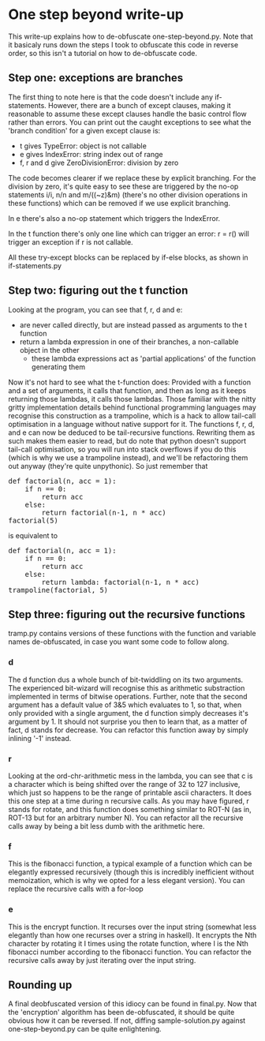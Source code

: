 # One step beyond write-up

This write-up explains how to de-obfuscate one-step-beyond.py. Note that it basicaly runs down the steps I took to obfuscate this code in reverse order, so this isn't a tutorial on how to de-obfuscate code. 

## Step one: exceptions are branches

The first thing to note here is that the code doesn't include any if-statements. However, there are a bunch of except clauses, making it reasonable to assume these except clauses handle the basic control flow rather than errors. You can print out the caught exceptions to see what the 'branch condition' for a given except clause is:

- t gives TypeError: object is not callable
- e gives IndexError: string index out of range
- f, r and d give ZeroDivisionError: division by zero

The code becomes clearer if we replace these by explicit branching. For the division by zero, it's quite easy to see these are triggered by the no-op statements i/i, n/n and m/((~z)&m) (there's no other division operations in these functions) which can be removed if we use explicit branching. 

In e there's also a no-op statement which triggers the IndexError. 

In the t function there's only one line which can trigger an error: r = r() will trigger an exception if r is not callable.

All these try-except blocks can be replaced by if-else blocks, as shown in if-statements.py

## Step two: figuring out the t function

Looking at the program, you can see that f, r, d and e:

- are never called directly, but are instead passed as arguments to the t function
- return a lambda expression in one of their branches, a non-callable object in the other
  - these lambda expressions act as 'partial applications' of the function generating them
  
Now it's not hard to see what the t-function does: Provided with a function and a set of arguments, it calls that function, and then as long as it keeps returning those lambdas, it calls those lambdas. Those familiar with the nitty gritty implementation details behind functional programming languages may recognise this construction as a trampoline, which is a hack to allow tail-call optimisation in a language without native support for it. The functions f, r, d, and e can now be deduced to be tail-recursive functions. Rewriting them as such makes them easier to read, but do note that python doesn't support tail-call optimisation, so you will run into stack overflows if you do this (which is why we use a trampoline instead), and we'll be refactoring them out anyway (they're quite unpythonic). So just remember that

<pre>def factorial(n, acc = 1):
    if n == 0:
        return acc
    else:
        return factorial(n-1, n * acc)
factorial(5)</pre>
 
is equivalent to

<pre>def factorial(n, acc = 1):
    if n == 0:
        return acc
    else:
        return lambda: factorial(n-1, n * acc)
trampoline(factorial, 5)</pre>

## Step three: figuring out the recursive functions

tramp.py contains versions of these functions with the function and variable names de-obfuscated, in case you want some code to follow along.

### d

The d function dus a whole bunch of bit-twiddling on its two arguments. The experienced bit-wizard will recognise this as arithmetic substraction implemented in terms of bitwise operations. Further, note that the second argument has a default value of 3&5 which evaluates to 1, so that, when only provided with a single argument, the d function simply decreases it's argument by 1. It should not surprise you then to learn that, as a matter of fact, d stands for decrease. You can refactor this function away by simply inlining '-1' instead.

### r

Looking at the ord-chr-arithmetic mess in the lambda, you can see that c is a character which is being shifted over the range of 32 to 127 inclusive, which just so happens to be the range of printable ascii characters. It does this one step at a time during n recursive calls. As you may have figured, r stands for rotate, and this function does something similar to ROT-N (as in, ROT-13 but for an arbitrary number N). You can refactor all the recursive calls away by being a bit less dumb with the arithmetic here.

### f

This is the fibonacci function, a typical example of a function which can be elegantly expressed recursively (though this is incredibly inefficient without memoization, which is why we opted for a less elegant version). You can replace the recursive calls with a for-loop

### e

This is the encrypt function. It recurses over the input string (somewhat less elegantly than how one recurses over a string in haskell). It encrypts the Nth character by rotating it I times using the rotate function, where I is the Nth fibonacci number according to the fibonacci function. You can refactor the recursive calls away by just iterating over the input string.

## Rounding up

A final deobfuscated version of this idiocy can be found in final.py. Now that the 'encryption' algorithm has been de-obfuscated, it should be quite obvious how it can be reversed. If not, diffing sample-solution.py against one-step-beyond.py can be quite enlightening. 

